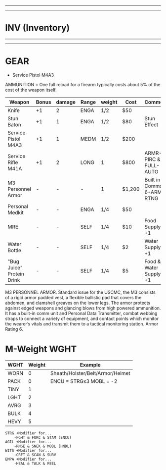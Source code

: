 
---
---
# INV (Inventory)
---
---
# GEAR
- Service Pistol M4A3

AMMUNITION = One full reload for a firearm typically costs about 5% of the cost of the weapon itself.

Weapon | Bonus | damage | Range | weight | Cost | Comment
|-|-|-|-|-|-|-|
Knife |+1|2|ENGA|1/2|$50|
Stun Baton |+1|1|ENGA|1/2|$80|Stun Effect
Service Pistol M4A3 | +1 | 1 | MEDM | 1/2| $200|
Service Rifle M41A | +1 | 2 | LONG | 1| $800| ARMR-PIRC & FULL-AUTO
M3 Personnel Armor |-|-|-|1|$1,200|Built in Comms 6-ARMR RTNG
Personal Medkit |-|-|ENGA|1/4|$50|
MRE|-|-|SELF|1/4|$10|Food Supply +1
Water Bottle|-|-|SELF|1/4|$2| Water Supply +1
"Bug Juice" Protein Drink|-|-|SELF|1/4|$5|Food & Water Supply +1

M3 PERSONNEL ARMOR. Standard issue
for the USCMC, the M3 consists of a rigid armor padded vest, a flexible ballistic pad that covers the abdomen, and clamshell greaves on the lower legs. The armor protects against edged weapons and glancing blows from high powered ammunition. It has a built-in comm unit and Personal Data Transmitter, combat webbing straps to connect a variety of equipment, and contact points which monitor the wearer’s vitals and transmit them to a tactical monitoring station. Armor Rating 6.

# M-Weight WGHT
WGHT | Weight | Example
|-|-|-|
WORN   | 0 | Sheath/Holster/Belt/Armor/Helmet
PACK   | 0 | ENCU = STRGx3 MOBL = -2
TINY   | 1 |
LGHT   | 2 |
AVRG   | 3 |
BULK   | 4 |
HEVY   | 5 |

    STRG +Modifier for...
        -FGHT & FORC & STAM (ENCU)
    AGIL +Modifier for...
        -RNGE & SNEK & MOBL (HNDL)
    WITS +Modifier for...
        -CRFT & SCAN & SURV
    EMPA +Modifier for...
        -HEAL & TALK & FEEL 

